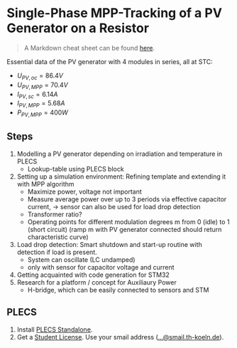 # Single-Phase MPP-Tracking of a PV Generator on a Resistor

> A Markdown cheat sheet can be found [here](https://images.datacamp.com/image/upload/v1697798108/Markdown_Cheat_Sheet_9657d9746f.png).

Essential data of the PV generator with 4 modules in series, all at STC:

- $U_{PV,oc} = 86.4 V$
- $U_{PV,MPP} = 70.4 V$ 
- $I_{PV,sc} = 6.14 A$
- $I_{PV,MPP} = 5.68 A$
- $P_{PV,MPP} = 400 W$

## Steps

1. Modelling a PV generator depending on irradiation and temperature in PLECS
    - Lookup-table using PLECS block
1. Setting up a simulation environment: Refining template and extending it with MPP algorithm
    - Maximize power, voltage not important
    - Measure average power over up to 3 periods via effective capacitor current, $\rightarrow$ sensor can also be used for load drop detection 
    - Transformer ratio?
    - Operating points for different modulation degrees m from 0 (idle) to 1 (short circuit) (ramp m with PV generator connected should return characteristic curve)
1. Load drop detection: Smart shutdown and start-up routine with detection if load is present.
    - System can oscillate (LC undamped)
    - only with sensor for capacitor voltage and current
1. Getting acquainted with code generation for STM32
1. Research for a platform / concept for Auxiliaury Power
    - H-bridge, which can be easily connected to sensors and STM

## PLECS

1. Install [PLECS Standalone](https://www.plexim.com/download/standalone).
1. Get a [Student License](https://plexim.com/store/students). Use your smail address (...@smail.th-koeln.de).
